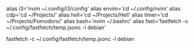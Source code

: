 alias i3='nvim ~/.config/i3/config'
alias envim='cd ~/.config/nvim'
alias cdp='cd ~/Projects/'
alias hell='cd ~/Projects/Hell'
alias timer='cd ~/Projects/Pomodoro/'
alias bash='nvim ~/.bashrc'
alias fast='fastfetch -c ~/.config/fastfetch/temp.jsonc -l debian'


fastfetch -c ~/.config/fastfetch/temp.jsonc -l debian

